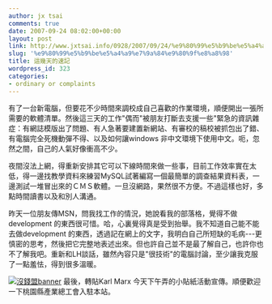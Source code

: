 ```yaml
---
author: jx tsai
comments: true
date: 2007-09-24 08:02:00+00:00
layout: post
link: http://www.jxtsai.info/0928/2007/09/24/%e9%80%99%e5%b9%be%e5%a4%a9%e7%9a%84%e9%80%9f%e8%a8%98/
slug: '%e9%80%99%e5%b9%be%e5%a4%a9%e7%9a%84%e9%80%9f%e8%a8%98'
title: 這幾天的速記
wordpress_id: 323
categories:
- ordinary or complaints
---
```


有了一台新電腦，但要花不少時間來調校成自己喜歡的作業環境，順便開出一張所需要的軟體清單。然後這三天的工作"偶而"被朋友打斷去支援一些"緊急的資訊雜症：有網誌模版出了問題、有人急著要建置新網站、有審校的稿校被抓包出了錯、有電腦完全死機動彈不得、以及如何讓windows 非中文環境下使用中文。呃，忽然之間，自己的人氣好像衝高不少。

  


夜間沒法上網，得重新安排其它可以下線時間來做一些事，目前工作效率實在太低，得一邊找教學資料來練習MySQL試著編寫一個最簡單的調查結果資料表，一邊測試一堆冒出來的ＣＭＳ軟體。一旦沒網路，果然很不方便。不過這樣也好，多點時間讀書以及和別人溝通。

  


昨天一位朋友傳MSN，問我找工作的情況，她說看我的部落格，覺得不做development 的東西很可惜。哈，心裏覺得真是受到抬舉。我不知道自己能不能去做development 的東西，透過記在網上的文字，我明白自己所短缺的毛病---更慎密的思考，然後把它完整地表述出來。但也許自己並不是最了解自己，也許你也不了解我吧。重新和LH談話，雖然內容只是"很技術"的電腦討論，至少讓我克服了一點羞怯，得到很多溫暖。

  


[![沒錢盟banner]()](http://blog.pixnet.net/nomoneynoid/post/8317576) 最後，轉貼Karl Marx 今天下午弄的小貼紙活動宣傳。順便歡迎一下桃園縣產業總工會入駐本站。

